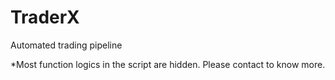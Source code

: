 # TraderX
Automated trading pipeline


*Most function logics in the script are hidden. Please contact to know more.
